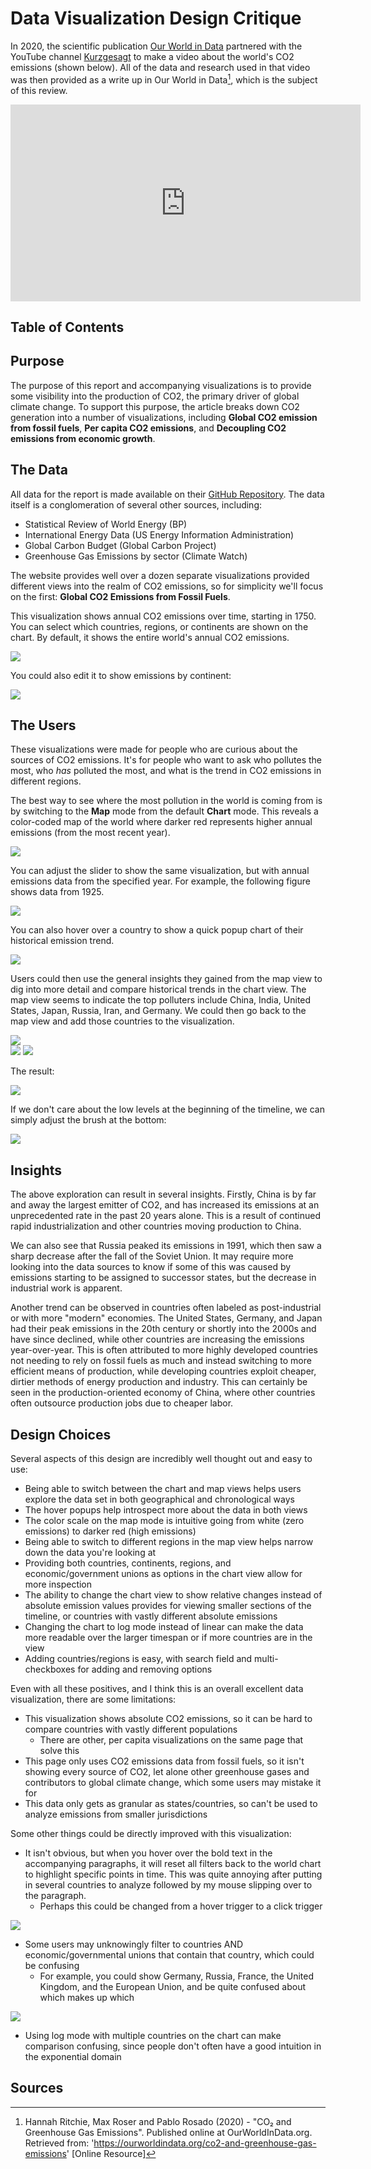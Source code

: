 # Data Visualization Design Critique

In 2020, the scientific publication [Our World in Data](https://ourworldindata.org/) partnered with the YouTube channel [Kurzgesagt](https://www.youtube.com/@kurzgesagt) to make a video about the world's CO2 emissions (shown below). All of the data and research used in that video was then provided as a write up in Our World in Data[^1], which is the subject of this review.

<div class="d-flex justify-content-center">
    <iframe
        width="560"
        height="315"
        src="https://www.youtube-nocookie.com/embed/ipVxxxqwBQw"
        title="YouTube video player"
        frameborder="0"
        allow="accelerometer; autoplay; clipboard-write; encrypted-media; gyroscope; picture-in-picture; web-share"
        allowfullscreen
    ></iframe>
</div>

## Table of Contents

## Purpose

The purpose of this report and accompanying visualizations is to provide some visibility into the production of CO2, the primary driver of global climate change. To support this purpose, the article breaks down CO2 generation into a number of visualizations, including **Global CO2 emission from fossil fuels**, **Per capita CO2 emissions**, and **Decoupling CO2 emissions from economic growth**.

## The Data

All data for the report is made available on their [GitHub Repository](https://github.com/owid/co2-data). The data itself is a conglomeration of several other sources, including:

* Statistical Review of World Energy (BP)
* International Energy Data (US Energy Information Administration)
* Global Carbon Budget (Global Carbon Project)
* Greenhouse Gas Emissions by sector (Climate Watch)

The website provides well over a dozen separate visualizations provided different views into the realm of CO2 emissions, so for simplicity we'll focus on the first: **Global CO2 Emissions from Fossil Fuels**.

This visualization shows annual CO2 emissions over time, starting in 1750. You can select which countries, regions, or continents are shown on the chart. By default, it shows the entire world's annual CO2 emissions.

<div class="d-flex justify-content-center mb-4">
    <img src="/co2_emissions_world.png"/>
</div>

You could also edit it to show emissions by continent:

<div class="d-flex justify-content-center mb-4">
    <img src="/co2_emissions_continents.png"/>
</div>

## The Users

These visualizations were made for people who are curious about the sources of CO2 emissions. It's for people who want to ask who pollutes the most, who _has_ polluted the most, and what is the trend in CO2 emissions in different regions.

The best way to see where the most pollution in the world is coming from is by switching to the **Map** mode from the default **Chart** mode. This reveals a color-coded map of the world where darker red represents higher annual emissions (from the most recent year).

<div class="d-flex justify-content-center mb-4">
    <img src="/co2_emissions_map.png"/>
</div>

You can adjust the slider to show the same visualization, but with annual emissions data from the specified year. For example, the following figure shows data from 1925.

<div class="d-flex justify-content-center mb-4">
    <img src="/co2_emissions_1925.png"/>
</div>

You can also hover over a country to show a quick popup chart of their historical emission trend.

<div class="d-flex justify-content-center mb-4">
    <img src="/co2_emissions_china.png"/>
</div>

Users could then use the general insights they gained from the map view to dig into more detail and compare historical trends in the chart view. The map view seems to indicate the top polluters include China, India, United States, Japan, Russia, Iran, and Germany. We could then go back to the map view and add those countries to the visualization.

<div class="d-flex justify-content-center mb-4">
    <div class="d-flex flex-column">
        <div class="d-flex justify-content-center">
            <img class="m-2" src="/add_country.png"/>
        </div>
        <img class="m-2" src="/choose_data.png"/>
        <img class="m-2" src="/choose_data_india.png"/>
    </div>
</div>

The result:

<div class="d-flex justify-content-center mb-4">
    <img src="/top_6.png"/>
</div>

If we don't care about the low levels at the beginning of the timeline, we can simply adjust the brush at the bottom:

<div class="d-flex justify-content-center mb-4">
    <img src="/top_6_brush.png"/>
</div>

## Insights

The above exploration can result in several insights. Firstly, China is by far and away the largest emitter of CO2, and has increased its emissions at an unprecedented rate in the past 20 years alone. This is a result of continued rapid industrialization and other countries moving production to China.

We can also see that Russia peaked its emissions in 1991, which then saw a sharp decrease after the fall of the Soviet Union. It may require more looking into the data sources to know if some of this was caused by emissions starting to be assigned to successor states, but the decrease in industrial work is apparent.

Another trend can be observed in countries often labeled as post-industrial or with more "modern" economies. The United States, Germany, and Japan had their peak emissions in the 20th century or shortly into the 2000s and have since declined, while other countries are increasing the emissions year-over-year. This is often attributed to more highly developed countries not needing to rely on fossil fuels as much and instead switching to more efficient means of production, while developing countries exploit cheaper, dirtier methods of energy production and industry. This can certainly be seen in the production-oriented economy of China, where other countries often outsource production jobs due to cheaper labor.

## Design Choices

Several aspects of this design are incredibly well thought out and easy to use:

* Being able to switch between the chart and map views helps users explore the data set in both geographical and chronological ways
* The hover popups help introspect more about the data in both views
* The color scale on the map mode is intuitive going from white (zero emissions) to darker red (high emissions)
* Being able to switch to different regions in the map view helps narrow down the data you're looking at
* Providing both countries, continents, regions, and economic/government unions as options in the chart view allow for more inspection
* The ability to change the chart view to show relative changes instead of absolute emission values provides for viewing smaller sections of the timeline, or countries with vastly different absolute emissions
* Changing the chart to log mode instead of linear can make the data more readable over the larger timespan or if more countries are in the view
* Adding countries/regions is easy, with search field and multi-checkboxes for adding and removing options

Even with all these positives, and I think this is an overall excellent data visualization, there are some limitations:

* This visualization shows absolute CO2 emissions, so it can be hard to compare countries with vastly different populations
  * There are other, per capita visualizations on the same page that solve this
* This page only uses CO2 emissions data from fossil fuels, so it isn't showing every source of CO2, let alone other greenhouse gases and contributors to global climate change, which some users may mistake it for
* This data only gets as granular as states/countries, so can't be used to analyze emissions from smaller jurisdictions

Some other things could be directly improved with this visualization:

* It isn't obvious, but when you hover over the bold text in the accompanying paragraphs, it will reset all filters back to the world chart to highlight specific points in time. This was quite annoying after putting in several countries to analyze followed by my mouse slipping over to the paragraph.
  * Perhaps this could be changed from a hover trigger to a click trigger

<div class="d-flex justify-content-center mb-2">
    <img class="border border-danger border-4" src="/hover.png"/>
</div>

* Some users may unknowingly filter to countries AND economic/governmental unions that contain that country, which could be confusing
  * For example, you could show Germany, Russia, France, the United Kingdom, and the European Union, and be quite confused about which makes up which

<div class="d-flex justify-content-center mb-2">
    <img class="border border-danger border-4" src="/eu.png"/>
</div>

* Using log mode with multiple countries on the chart can make comparison confusing, since people don't often have a good intuition in the exponential domain

## Sources

<style>
/*Remove automatically generated "Footnote" heading*/
.footnotes>h2 { display: none; }
</style>
[^1]: Hannah Ritchie, Max Roser and Pablo Rosado (2020) - "CO₂ and Greenhouse Gas Emissions". Published online at OurWorldInData.org. Retrieved from: 'https://ourworldindata.org/co2-and-greenhouse-gas-emissions' [Online Resource]

